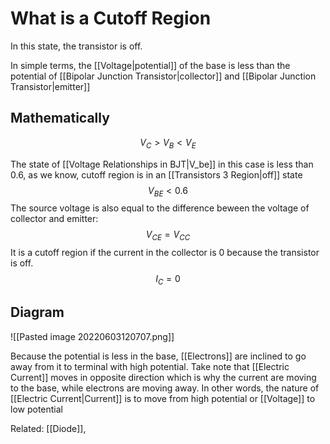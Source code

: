 # What is a Cutoff Region
In this state, the transistor is off.

In simple terms, the [[Voltage|potential]] of the base is less than the potential of [[Bipolar Junction Transistor|collector]] and [[Bipolar Junction Transistor|emitter]]

## Mathematically
$$V_C >V_B < V_E$$

The state of [[Voltage Relationships in BJT|V_be]] in this case is less than 0.6, as we know, cutoff region is in an [[Transistors 3 Region|off]] state
$$V_{BE} < 0.6$$
The source voltage is also equal to the difference beween the voltage of collector and emitter:
$$V_{CE} = V_{CC}$$
It is a cutoff region if the current in the collector is 0 because the transistor is off.
$$I_C = 0$$

## Diagram
![[Pasted image 20220603120707.png]]


Because the potential is less in the base, [[Electrons]] are inclined to go away from it to terminal with high potential. Take note that [[Electric Current]] moves in opposite direction which is why the current are moving to the base, while electrons are moving away. In other words, the nature of [[Electric Current|Current]] is to move from high potential or [[Voltage]] to low potential

Related: [[Diode]], 


